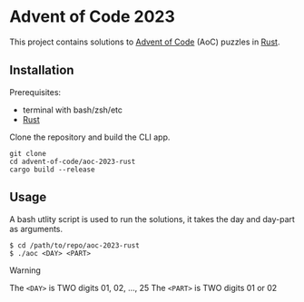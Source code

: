 # Advent of Code 2023

This project contains solutions to [Advent of Code](https://adventofcode.com/about) (AoC) puzzles in 
[Rust](https://www.rust-lang.org/).

## Installation

Prerequisites:

  - terminal with bash/zsh/etc
  - [Rust](https://www.rust-lang.org/tools/install)

Clone the repository and build the CLI app.

```shell
git clone
cd advent-of-code/aoc-2023-rust
cargo build --release
```

## Usage

A bash utlity script is used to run the solutions, it takes the day and day-part as arguments.

```shell
$ cd /path/to/repo/aoc-2023-rust
$ ./aoc <DAY> <PART>
````

> [!warning]
> The `<DAY>` is TWO digits 01, 02, ..., 25
> The `<PART>` is TWO digits 01 or 02

